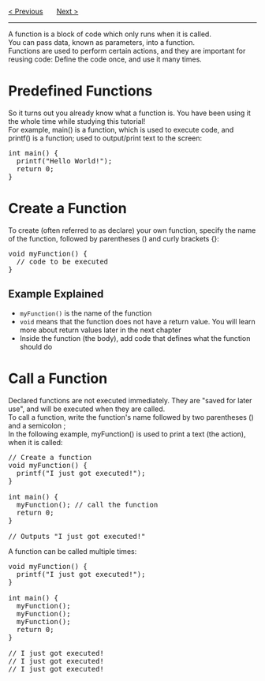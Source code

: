 <a href="/Pointers.md">&lt; Previous</a>
&nbsp;&nbsp;&nbsp;&nbsp;&nbsp;
<a href="/Functions/Parameters.md">Next &gt;</a>
<hr>
A function is a block of code which only runs when it is called.
<br>
You can pass data, known as parameters, into a function.
<br>
Functions are used to perform certain actions, and they are important for reusing code: Define the code once, and use it many times.
<h1>Predefined Functions</h1>
So it turns out you already know what a function is. You have been using it the whole time while studying this tutorial!
<br>
For example, main() is a function, which is used to execute code, and printf() is a function; used to output/print text to the screen:
<pre>
int main() {
  printf("Hello World!");
  return 0;
}
</pre>
<h1>Create a Function</h1>
To create (often referred to as declare) your own function, specify the name of the function, followed by parentheses () and curly brackets {}:
<pre>
void myFunction() {
  // code to be executed
}
</pre>
<h2>Example Explained</h2>
<ul>
  <li><code>myFunction()</code> is the name of the function</li>
  <li><code>void</code> means that the function does not have a return value. You will learn more about return values later in the next chapter</li>
  <li>Inside the function (the body), add code that defines what the function should do</li>
</ul>
<h1>Call a Function</h1>
Declared functions are not executed immediately. They are "saved for later use", and will be executed when they are called.
<br>
To call a function, write the function's name followed by two parentheses () and a semicolon ;
<br>
In the following example, myFunction() is used to print a text (the action), when it is called:
<pre>
// Create a function
void myFunction() {
  printf("I just got executed!");
}<br>
int main() {
  myFunction(); // call the function
  return 0;
}<br>
// Outputs "I just got executed!"
</pre>
A function can be called multiple times:
<pre>
void myFunction() {
  printf("I just got executed!");
}<br>
int main() {
  myFunction();
  myFunction();
  myFunction();
  return 0;
}<br>
// I just got executed!
// I just got executed!
// I just got executed!
</pre>
